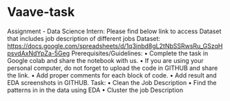 # Vaave-task

Assignment - Data Science Intern:
Please find below link to access Dataset that includes job description of different jobs
Dataset:
https://docs.google.com/spreadsheets/d/1q3inbd8gL2tNbSSRwsRu_GSzqHpsvdAxNdYpZa-5Geg
Prerequisites/Guidelines:
• Complete the task in Google colab and share the notebook with us.
• If you are using your personal computer, do not forget to upload the code in GITHUB and share the
link.
• Add proper comments for each block of code.
• Add result and EDA screenshots in GITHUB.
Task:
• Clean the Job Description
• Find the patterns in in the data using EDA
• Cluster the job Description
